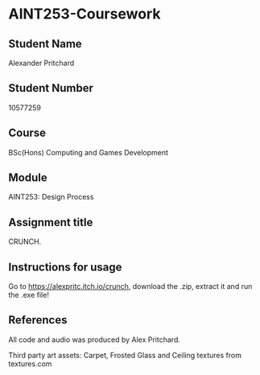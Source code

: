 # AINT253-Coursework
## Student Name
Alexander Pritchard

## Student Number 
10577259

## Course
BSc(Hons) Computing and Games Development

## Module
AINT253: Design Process

## Assignment title
CRUNCH.

## Instructions for usage
Go to https://alexpritc.itch.io/crunch, download the .zip, extract it and run the .exe file!

## References
All code and audio was produced by Alex Pritchard.

Third party art assets:
Carpet, Frosted Glass and Ceiling textures from textures.com
